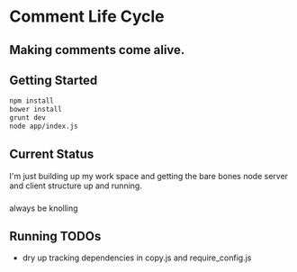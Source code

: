 # Comment Life Cycle
## Making comments come alive.

## Getting Started
```bash
npm install
bower install
grunt dev
node app/index.js
```

## Current Status
I'm just building up my work space and getting the bare bones node server and client structure up and running.

###
always be knolling

## Running TODOs
- dry up tracking dependencies in copy.js and require_config.js